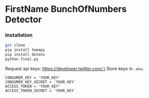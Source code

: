 # FirstName BunchOfNumbers Detector

### Installation

```bash
git clone
pip install tweepy
pip install dotenv
python final.py
```

Request api keys: https://developer.twitter.com/.\
Store keys in `.env`.

```env
CONSUMER_KEY = 'YOUR_KEY'
CONSUMER_KEY_SECRET = 'YOUR_KEY'
ACCESS_TOKEN = 'YOUR_KEY'
ACCESS_TOKEN_SECRET = 'YOUR_KEY'
```